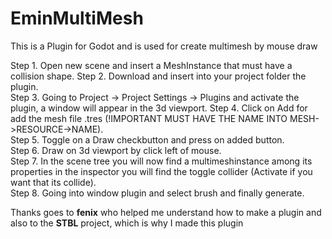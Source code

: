 # EminMultiMesh
This is a Plugin for Godot and is used for create multimesh by mouse draw

Step 1. Open new scene and insert a MeshInstance that must have a collision shape.
Step 2. Download and insert into your project folder the plugin.  
Step 3. Going to Project -> Project Settings -> Plugins and activate the plugin, a window will appear in the 3d viewport.
Step 4. Click on Add for add the mesh file .tres (!IMPORTANT MUST HAVE THE NAME INTO MESH->RESOURCE->NAME).  
Step 5. Toggle on a Draw checkbutton and press on added button.  
Step 6. Draw on 3d viewport by click left of mouse.  
Step 7. In the scene tree you will now find a multimeshinstance among its properties in the inspector you will find the toggle collider (Activate if you want that its collide).<br>
Step 8. Going into window plugin and select brush and finally generate.  

Thanks goes to <b>fenix</b> who helped me understand how to make a plugin and also to the <b>STBL</b> project, which is why I made this plugin
